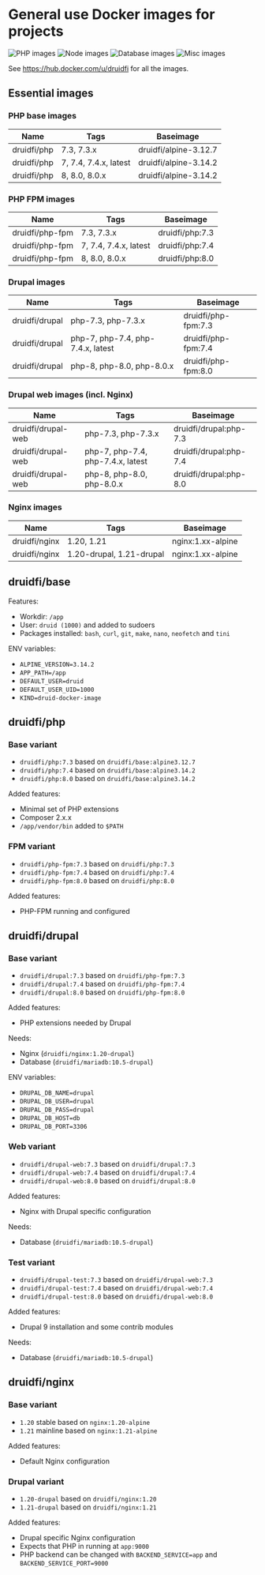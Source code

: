 # General use Docker images for projects

![PHP images](https://github.com/druidfi/docker-images/workflows/PHP%20images/badge.svg)
![Node images](https://github.com/druidfi/docker-images/workflows/Node%20images/badge.svg)
![Database images](https://github.com/druidfi/docker-images/workflows/Database%20images/badge.svg)
![Misc images](https://github.com/druidfi/docker-images/workflows/Misc%20images/badge.svg)

See https://hub.docker.com/u/druidfi for all the images.

## Essential images

### PHP base images

Name | Tags | Baseimage
--- | ------ | -----------
druidfi/php | 7.3, 7.3.x | druidfi/alpine-3.12.7
druidfi/php | 7, 7.4, 7.4.x, latest | druidfi/alpine-3.14.2
druidfi/php | 8, 8.0, 8.0.x | druidfi/alpine-3.14.2

### PHP FPM images

Name | Tags | Baseimage
--- | ------ | -----------
druidfi/php-fpm | 7.3, 7.3.x | druidfi/php:7.3
druidfi/php-fpm | 7, 7.4, 7.4.x, latest | druidfi/php:7.4
druidfi/php-fpm | 8, 8.0, 8.0.x | druidfi/php:8.0

### Drupal images

Name | Tags | Baseimage
--- | ------ | -----------
druidfi/drupal | php-7.3, php-7.3.x | druidfi/php-fpm:7.3
druidfi/drupal | php-7, php-7.4, php-7.4.x, latest | druidfi/php-fpm:7.4
druidfi/drupal | php-8, php-8.0, php-8.0.x | druidfi/php-fpm:8.0

### Drupal web images (incl. Nginx)

Name | Tags | Baseimage
--- | ------ | -----------
druidfi/drupal-web | php-7.3, php-7.3.x | druidfi/drupal:php-7.3
druidfi/drupal-web | php-7, php-7.4, php-7.4.x, latest | druidfi/drupal:php-7.4
druidfi/drupal-web | php-8, php-8.0, php-8.0.x | druidfi/drupal:php-8.0

### Nginx images

Name | Tags | Baseimage
--- | ------ | -----------
druidfi/nginx | 1.20, 1.21 | nginx:1.xx-alpine
druidfi/nginx | 1.20-drupal, 1.21-drupal | nginx:1.xx-alpine

## druidfi/base

Features:

- Workdir: `/app`
- User: `druid (1000)` and added to sudoers
- Packages installed: `bash`, `curl`, `git`, `make`, `nano`, `neofetch` and `tini`

ENV variables:

- `ALPINE_VERSION=3.14.2`
- `APP_PATH=/app`
- `DEFAULT_USER=druid`
- `DEFAULT_USER_UID=1000`
- `KIND=druid-docker-image`

## druidfi/php

### Base variant

- `druidfi/php:7.3` based on `druidfi/base:alpine3.12.7`
- `druidfi/php:7.4` based on `druidfi/base:alpine3.14.2`
- `druidfi/php:8.0` based on `druidfi/base:alpine3.14.2`

Added features:

- Minimal set of PHP extensions
- Composer 2.x.x
- `/app/vendor/bin` added  to `$PATH`

### FPM variant

- `druidfi/php-fpm:7.3` based on `druidfi/php:7.3`
- `druidfi/php-fpm:7.4` based on `druidfi/php:7.4`
- `druidfi/php-fpm:8.0` based on `druidfi/php:8.0`

Added features:

- PHP-FPM running and configured

## druidfi/drupal

### Base variant

- `druidfi/drupal:7.3` based on `druidfi/php-fpm:7.3`
- `druidfi/drupal:7.4` based on `druidfi/php-fpm:7.4`
- `druidfi/drupal:8.0` based on `druidfi/php-fpm:8.0`

Added features:

- PHP extensions needed by Drupal

Needs:

- Nginx (`druidfi/nginx:1.20-drupal`)
- Database (`druidfi/mariadb:10.5-drupal`)

ENV variables:

- `DRUPAL_DB_NAME=drupal`
- `DRUPAL_DB_USER=drupal`
- `DRUPAL_DB_PASS=drupal`
- `DRUPAL_DB_HOST=db`
- `DRUPAL_DB_PORT=3306`

### Web variant

- `druidfi/drupal-web:7.3` based on `druidfi/drupal:7.3`
- `druidfi/drupal-web:7.4` based on `druidfi/drupal:7.4`
- `druidfi/drupal-web:8.0` based on `druidfi/drupal:8.0`

Added features:

- Nginx with Drupal specific configuration

Needs:

- Database (`druidfi/mariadb:10.5-drupal`)

### Test variant

- `druidfi/drupal-test:7.3` based on `druidfi/drupal-web:7.3`
- `druidfi/drupal-test:7.4` based on `druidfi/drupal-web:7.4`
- `druidfi/drupal-test:8.0` based on `druidfi/drupal-web:8.0`

Added features:

- Drupal 9 installation and some contrib modules

Needs:

- Database (`druidfi/mariadb:10.5-drupal`)

## druidfi/nginx

### Base variant

- `1.20` stable based on `nginx:1.20-alpine`
- `1.21` mainline based on `nginx:1.21-alpine`

Added features:

- Default Nginx configuration

### Drupal variant

- `1.20-drupal` based on `druidfi/nginx:1.20`
- `1.21-drupal` based on `druidfi/nginx:1.21`

Added features:

- Drupal specific Nginx configuration
- Expects that PHP in running at `app:9000`
- PHP backend can be changed with `BACKEND_SERVICE=app` and `BACKEND_SERVICE_PORT=9000`
